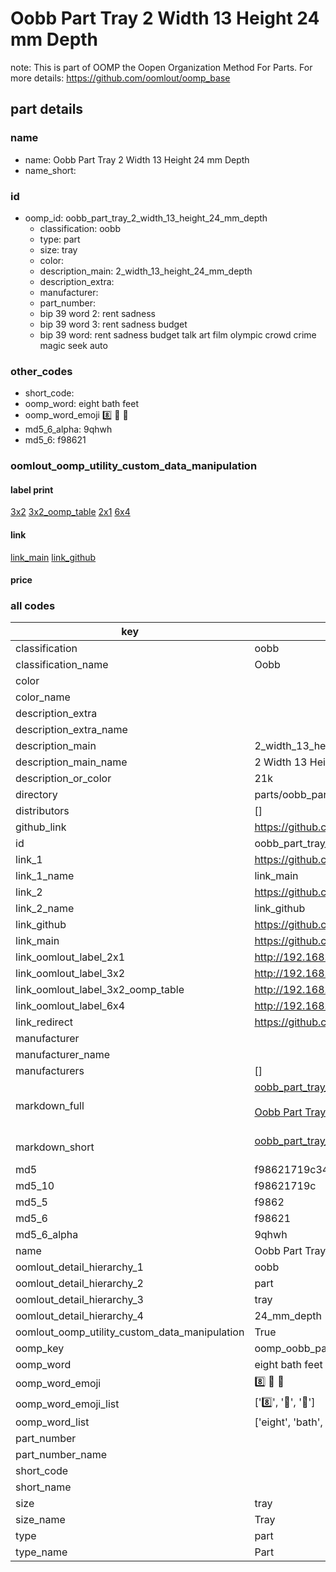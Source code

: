 # Oobb Part Tray 2 Width 13 Height 24 mm Depth  

note: This is part of OOMP the Oopen Organization Method For Parts. For more details: https://github.com/oomlout/oomp_base

##  part details
  







### name
* name: Oobb Part Tray 2 Width 13 Height 24 mm Depth
* name_short: 
### id
* oomp_id: oobb_part_tray_2_width_13_height_24_mm_depth
  * classification: oobb
  * type: part
  * size: tray
  * color: 
  * description_main: 2_width_13_height_24_mm_depth
  * description_extra: 
  * manufacturer: 
  * part_number: 
  * bip 39 word 2: rent sadness
  * bip 39 word 3: rent sadness budget
  * bip 39 word: rent sadness budget talk art film olympic crowd crime magic seek auto

### other_codes
* short_code: 
* oomp_word: eight bath feet
* oomp_word_emoji :eight: :bath: :feet:
* md5_6_alpha: 9qhwh
* md5_6: f98621






### oomlout_oomp_utility_custom_data_manipulation
#### label print
[3x2](http://192.168.1.245:1112/?label=oomp%209qhwh)
[3x2_oomp_table](http://192.168.1.108:1112/?label=oomp%209qhwh)
[2x1](http://192.168.1.242:1112/?label=oomp%209qhwh)
[6x4](http://192.168.1.55:1112/?label=oomp%209qhwh)    

#### link

[link_main](https://github.com/oomlout/oomlout_oomp_version_1_messy/tree/main/parts/oobb_part_tray_2_width_13_height_24_mm_depth) [link_github](https://github.com/oomlout/oomlout_oomp_version_1_messy/tree/main/parts/oobb_part_tray_2_width_13_height_24_mm_depth)                             

#### price







### all codes 
| key | value |  
| --- | --- |  
| classification | oobb |  
| classification_name | Oobb |  
| color |  |  
| color_name |  |  
| description_extra |  |  
| description_extra_name |  |  
| description_main | 2_width_13_height_24_mm_depth |  
| description_main_name | 2 Width 13 Height 24 mm Depth |  
| description_or_color | 21k |  
| directory | parts/oobb_part_tray_2_width_13_height_24_mm_depth |  
| distributors | [] |  
| github_link | https://github.com/oomlout/oomlout_oomp_part_src/tree/main/parts/oobb_part_tray_2_width_13_height_24_mm_depth |  
| id | oobb_part_tray_2_width_13_height_24_mm_depth |  
| link_1 | https://github.com/oomlout/oomlout_oomp_version_1_messy/tree/main/parts/oobb_part_tray_2_width_13_height_24_mm_depth |  
| link_1_name | link_main |  
| link_2 | https://github.com/oomlout/oomlout_oomp_version_1_messy/tree/main/parts/oobb_part_tray_2_width_13_height_24_mm_depth |  
| link_2_name | link_github |  
| link_github | https://github.com/oomlout/oomlout_oomp_version_1_messy/tree/main/parts/oobb_part_tray_2_width_13_height_24_mm_depth |  
| link_main | https://github.com/oomlout/oomlout_oomp_version_1_messy/tree/main/parts/oobb_part_tray_2_width_13_height_24_mm_depth |  
| link_oomlout_label_2x1 | http://192.168.1.242:1112/?label=oomp%209qhwh |  
| link_oomlout_label_3x2 | http://192.168.1.245:1112/?label=oomp%209qhwh |  
| link_oomlout_label_3x2_oomp_table | http://192.168.1.108:1112/?label=oomp%209qhwh |  
| link_oomlout_label_6x4 | http://192.168.1.55:1112/?label=oomp%209qhwh |  
| link_redirect | https://github.com/oomlout/oomlout_oomp_version_1_messy/tree/main/parts/oobb_part_tray_2_width_13_height_24_mm_depth |  
| manufacturer |  |  
| manufacturer_name |  |  
| manufacturers | [] |  
| markdown_full | [oobb_part_tray_2_width_13_height_24_mm_depth](none)<br>[](none)<br>[Oobb Part Tray 2 Width 13 Height 24 Mm Depth](none)<br><br> |  
| markdown_short | [oobb_part_tray_2_width_13_height_24_mm_depth](none)<br><br> |  
| md5 | f98621719c34534959066dd83b2f7db2 |  
| md5_10 | f98621719c |  
| md5_5 | f9862 |  
| md5_6 | f98621 |  
| md5_6_alpha | 9qhwh |  
| name | Oobb Part Tray 2 Width 13 Height 24 mm Depth |  
| oomlout_detail_hierarchy_1 | oobb |  
| oomlout_detail_hierarchy_2 | part |  
| oomlout_detail_hierarchy_3 | tray |  
| oomlout_detail_hierarchy_4 | 24_mm_depth |  
| oomlout_oomp_utility_custom_data_manipulation | True |  
| oomp_key | oomp_oobb_part_tray_2_width_13_height_24_mm_depth |  
| oomp_word | eight bath feet |  
| oomp_word_emoji | :eight: :bath: :feet: |  
| oomp_word_emoji_list | [':eight:', ':bath:', ':feet:'] |  
| oomp_word_list | ['eight', 'bath', 'feet'] |  
| part_number |  |  
| part_number_name |  |  
| short_code |  |  
| short_name |  |  
| size | tray |  
| size_name | Tray |  
| type | part |  
| type_name | Part |  
